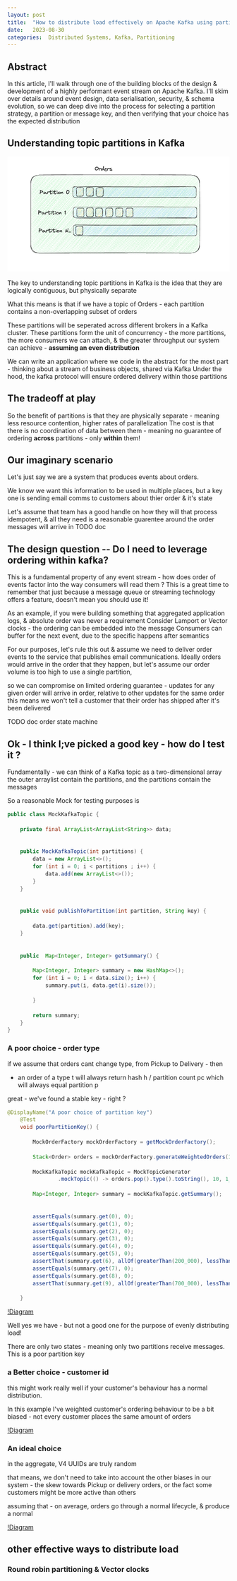 ```yaml
---
layout: post
title:  "How to distribute load effectively on Apache Kafka using partition keys"
date:   2023-08-30 
categories:  Distributed Systems, Kafka, Partitioning
---
```


## Abstract

In this article, I'll walk through one of the building blocks of the design & development of a highly performant event stream on Apache Kafka. 
I'll skim over details around event design, data serialisation, security, & schema evolution,
so we can deep dive into the process for selecting a partition strategy, a partition or message key, and then verifying that your choice has the expected distribution

## Understanding topic partitions in Kafka


![Diagram](/assets/topic.png)

The key to understanding topic partitions in Kafka is the idea that they are logically contiguous, but physically separate

What this means is that if we have a topic of Orders - each partition contains a non-overlapping subset of orders 

These partitions will be seperated across different brokers in a Kafka cluster. These partitions form the unit of concurrency - the more partitions, the more consumers we can attach,
& the greater throughput our system can achieve - **assuming an even distribution**

We can write an application where we code in the abstract for the most part - thinking about a stream of business objects, shared via Kafka
Under the hood, the kafka protocol will ensure ordered delivery within those partitions


## The tradeoff at play


So the benefit of partitions is that they are physically separate - meaning less resource contention, higher rates of parallelization
The cost is that there is no coordination of data between them - meaning no guarantee of ordering <b>across</b> partitions - only <b>within</b> them! 

## Our imaginary scenario

Let's just say we are a system that produces events about orders. 

We know we want this information to be used in multiple places, but a key one is sending email comms to customers about thier order & it's state

Let's assume that team has a good handle on how they will that process idempotent, & all they need is a reasonable guarentee around the order messages will arrive in
TODO doc

## The design question -- Do I need to leverage ordering within kafka? 

This is a fundamental property of any event stream - how does order of events factor into the way consumers will read them ? 
This is a great time to remember that just because a message queue or streaming technology offers a feature, doesn't mean you should use it! 

As an example, if you were building something that aggregated application logs, & absolute order was never a requirement
Consider Lamport or Vector clocks - the ordering can be embedded into the message
Consumers can buffer for the next event, due to the specific happens after semantics

For our purposes, let's rule this out & assume we need to deliver order events to the service that publishes email communications.
Ideally orders would arrive in the order that they happen, but let's assume our order volume is too high to use a single partition, 

so we can compromise on limited ordering guarantee - updates for any given order will arrive in order, relative to other updates for the same order
this means we won't tell a customer that their order has shipped after it's been delivered

TODO doc order state machine 


## Ok - I think I;ve picked a good key - how do I test it ?

Fundamentally - we can think of a Kafka topic as a two-dimensional array
the outer arraylist contain the partitions, and the partitions contain the messages

So a reasonable Mock for testing purposes is
```java
public class MockKafkaTopic {

    private final ArrayList<ArrayList<String>> data;


    public MockKafkaTopic(int partitions) {
        data = new ArrayList<>();
        for (int i = 0; i < partitions ; i++) {
            data.add(new ArrayList<>());
        }
    }


    public void publishToPartition(int partition, String key) {

        data.get(partition).add(key);
    }


    public  Map<Integer, Integer> getSummary() {

        Map<Integer, Integer> summary = new HashMap<>();
        for (int i = 0; i < data.size(); i++) {
            summary.put(i, data.get(i).size());

        }

        return summary;
    }
}

```


### A poor choice - order type
if we assume that orders cant change type, from Pickup to Delivery - then
 - an order of a type t will always return hash h / partition count pc which will always equal partition p 

great - we've found a stable key - right ? 

```java
@DisplayName("A poor choice of partition key")
    @Test
    void poorPartitionKey() {

        MockOrderFactory mockOrderFactory = getMockOrderFactory();

        Stack<Order> orders = mockOrderFactory.generateWeightedOrders(1_000_000);

        MockKafkaTopic mockKafkaTopic = MockTopicGenerator
                .mockTopic(() -> orders.pop().type().toString(), 10, 1_000_000);

        Map<Integer, Integer> summary = mockKafkaTopic.getSummary();


        assertEquals(summary.get(0), 0);
        assertEquals(summary.get(1), 0);
        assertEquals(summary.get(2), 0);
        assertEquals(summary.get(3), 0);
        assertEquals(summary.get(4), 0);
        assertEquals(summary.get(5), 0);
        assertThat(summary.get(6), allOf(greaterThan(200_000), lessThan(300_000)));
        assertEquals(summary.get(7), 0);
        assertEquals(summary.get(8), 0);
        assertThat(summary.get(9), allOf(greaterThan(700_000), lessThan(800_000)));

    }


```

[!Diagram](/assets/partition_by_order.png)

Well yes we have - but not a good one for the purpose of evenly distributing load!

There are only two states - meaning only two partitions receive messages. This is a poor partition key



### a Better choice - customer id 



this might work really well if your customer's behaviour has a normal distribution.  

In this example I've weighted customer's ordering behaviour to be a bit biased - not every customer places the same amount of orders


[!Diagram](/assets/partition_by_order.png)



### An ideal choice 

in the aggregate, V4 UUIDs are truly random

that means, we don't need to take into account the other biases in our system - the skew towards Pickup or delivery orders, or the fact some customers might be more active than others
 
assuming that - on average, orders go through a normal lifecycle,  & produce a normal 



[!Diagram](/assets/partition_by_order.png)




## other effective ways to distribute load

### Round robin partitioning & Vector clocks






